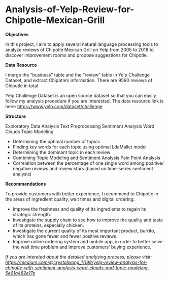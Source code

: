 # Analysis-of-Yelp-Review-for-Chipotle-Mexican-Grill

**Objectives**

In this project, I aim to apply several natural language processing tools to analyze reviews of Chipotle Mexican Grill on Yelp from 2005 to 2018 to discover improvement rooms and propose suggestions for Chipotle. 

**Data Resource**

I merge the “business” table and the “review” table in Yelp Challenge Dataset, and extract Chipotle’s information. There are 9590 reviews of Chipotle in total.

Yelp Challenge Dataset is an open source dataset so that you can easily follow my analysis procedure if you are interested. The data resource link is here: https://www.yelp.com/dataset/challenge

**Structure**

Exploratory Data Analysis
Text Preprocessing
Sentiment Analysis
Word Clouds
Topic Modeling
- Determining the optimal number of topics
- Finding key words for each topic using optimal LdaMallet model
- Determining the dominant topic in each review
- Combining Topic Modeling and Sentiment Analysis
Pain Point Analysis
- Correlation between the percentage of one single word among positive/ negative reviews and review stars (based on time-series sentiment analysis)

**Recommendations**

To provide customers with better experience, I recommend to Chipotle in the areas of ingredient quality, wait times and digital ordering. 
- Improve the freshness and quality of its ingredients to regain its strategic strength. 
- Investigate the supply chain to see how to improve the quality and taste of its proteins, especially chicken.
- Investigate the current quality of its most important product, burrito, which has gone fewer and fewer positive reviews. 
- Improve online ordering system and mobile app, in order to better solve the wait time problem and improve customers’ buying experience.

*If you are intereted about the detailed analyzing process, please visit: https://medium.com/@crystalwong_11198/yelp-review-analysis-for-chipotle-with-sentiment-analysis-word-clouds-and-topic-modeling-5e61a482e17e*


